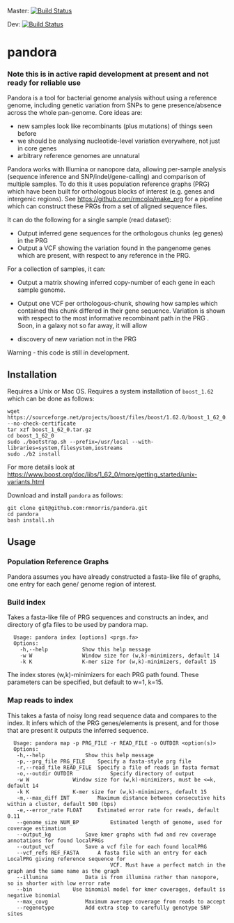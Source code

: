 Master: [![Build Status](https://travis-ci.org/rmcolq/pandora.svg?branch=master)](https://travis-ci.org/rmcolq/pandora)

Dev: [![Build Status](https://travis-ci.com/rmcolq/pandora.svg?token=mxzxNwUzHrkcpsL2i7zU&branch=dev)](https://travis-ci.com/rmcolq/pandora)

# pandora

### Note this is in active rapid development at present and not ready for reliable use

Pandora is a tool for bacterial genome analysis without using a reference genome,  including genetic variation from SNPs to gene presence/absence across the whole pan-genome. Core ideas are:
 - new samples look like recombinants (plus mutations) of things seen before
 - we should be analysing nucleotide-level variation everywhere, not just in core genes
 - arbitrary reference genomes are unnatural


Pandora works with Illumina or nanopore data, allowing per-sample analysis (sequence inference and SNP/indel/gene-calling) and comparison of multiple samples. To do this it uses population reference graphs (PRG) which have been built for orthologous blocks of interest (e.g. genes and intergenic regions). See https://github.com/rmcolq/make_prg for a pipeline which can construct these PRGs from a set of aligned sequence files.

It can do the following for a single sample (read dataset):

- Output inferred gene sequences for the orthologous chunks (eg genes) in the PRG
- Output a VCF showing the variation found in the pangenome genes which are present, with respect to any reference in the PRG.

For a collection of samples, it can:

- Output a matrix showing inferred copy-number of each gene in each sample genome.
- Output one VCF per orthologous-chunk, showing how samples which contained this chunk differed in their gene sequence. Variation is shown with respect to the most informative recombinant path in the PRG .
Soon, in a galaxy not so far away, it will allow

 - discovery of new variation not in the PRG


Warning - this code is still in development.

## Installation
Requires a Unix or Mac OS.
Requires a system installation of `boost_1.62` which can be done as follows:

    wget https://sourceforge.net/projects/boost/files/boost/1.62.0/boost_1_62_0.tar.gz --no-check-certificate
    tar xzf boost_1_62_0.tar.gz
    cd boost_1_62_0
    sudo ./bootstrap.sh --prefix=/usr/local --with-libraries=system,filesystem,iostreams
    sudo ./b2 install
    
For more details look at https://www.boost.org/doc/libs/1_62_0/more/getting_started/unix-variants.html

Download and install `pandora` as follows:

    git clone git@github.com:rmnorris/pandora.git
    cd pandora
    bash install.sh
    
## Usage
### Population Reference Graphs
Pandora assumes you have already constructed a fasta-like file of graphs, one entry for each gene/ genome region of interest. 

### Build index
Takes a fasta-like file of PRG sequences and constructs an index, and directory of gfa files to be used by pandora map.

      Usage: pandora index [options] <prgs.fa>
      Options:
      	-h,--help			Show this help message
      	-w W				Window size for (w,k)-minimizers, default 14
      	-k K				K-mer size for (w,k)-minimizers, default 15

The index stores (w,k)-minimizers for each PRG path found. These parameters can be specified, but default to w=1, k=15.

### Map reads to index
This takes a fasta of noisy long read sequence data and compares to the index. It infers which of the PRG genes/elements is present, and for those that are present it outputs the inferred sequence.

      Usage: pandora map -p PRG_FILE -r READ_FILE -o OUTDIR <option(s)>
      Options:
       -h,--help			 Show this help message
       -p,--prg_file PRG_FILE	 Specify a fasta-style prg file
       -r,--read_file READ_FILE	 Specify a file of reads in fasta format
       -o,--outdir OUTDIR	         Specify directory of output
       -w W				 Window size for (w,k)-minimizers, must be <=k, default 14
       -k K				 K-mer size for (w,k)-minimizers, default 15
       -m,--max_diff INT		 Maximum distance between consecutive hits within a cluster, default 500 (bps)
       -e,--error_rate FLOAT	 Estimated error rate for reads, default 0.11
       --genome_size NUM_BP	         Estimated length of genome, used for coverage estimation
       --output_kg			 Save kmer graphs with fwd and rev coverage annotations for found localPRGs
       --output_vcf			 Save a vcf file for each found localPRG
       --vcf_refs REF_FASTA		 A fasta file with an entry for each LocalPRG giving reference sequence for
                                     VCF. Must have a perfect match in the graph and the same name as the graph
       --illumina			 Data is from illumina rather than nanopore, so is shorter with low error rate
       --bin			 Use binomial model for kmer coverages, default is negative binomial
       --max_covg			 Maximum average coverage from reads to accept
       --regenotype			 Add extra step to carefully genotype SNP sites
      


